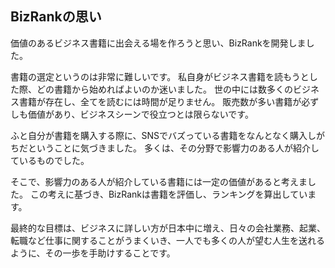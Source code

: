 ## BizRankの思い

価値のあるビジネス書籍に出会える場を作ろうと思い、BizRankを開発しました。

書籍の選定というのは非常に難しいです。
私自身がビジネス書籍を読もうとした際、どの書籍から始めればよいのか迷いました。
世の中には数多くのビジネス書籍が存在し、全てを読むには時間が足りません。
販売数が多い書籍が必ずしも価値があり、ビジネスシーンで役立つとは限らないです。

ふと自分が書籍を購入する際に、SNSでバズっている書籍をなんとなく購入しがちだということに気づきました。
多くは、その分野で影響力のある人が紹介しているものでした。

そこで、影響力のある人が紹介している書籍には一定の価値があると考えました。
この考えに基づき、BizRankは書籍を評価し、ランキングを算出しています。

最終的な目標は、ビジネスに詳しい方が日本中に増え、日々の会社業務、起業、転職など仕事に関することがうまくいき、一人でも多くの人が望む人生を送れるように、その一歩を手助けすることです。